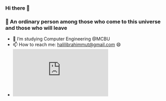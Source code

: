### Hi there 👋
### 🌱 An ordinary person among those who come to this universe and those who will leave
- 🔭 I’m studying Computer Engineering @MCBU
- 📫 How to reach me: halilibrahimmut@gmail.com 😄
- ![cv](https://github.com/ibo52/ibo52/blob/main/Halil%20%C4%B0brahim%20Mut%20CV.pdf)
